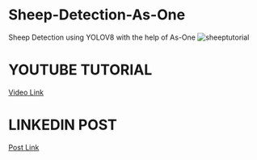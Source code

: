 # Sheep-Detection-As-One
Sheep Detection using YOLOV8 with the help of As-One
![sheeptutorial](https://user-images.githubusercontent.com/85284912/217546508-b902fca2-3112-4baf-a5b8-6107d75d80a6.png)


# YOUTUBE TUTORIAL 
[Video Link](https://youtu.be/b90oKKep4E8)

# LINKEDIN POST
[Post Link](https://www.linkedin.com/posts/joelnadar123_challenge-yolov8-objectdetection-activity-7029081279497158656-8rxj?utm_source=share&utm_medium=member_desktop)

